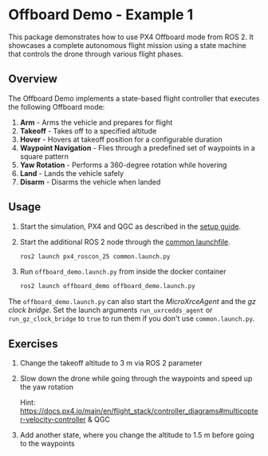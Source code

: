 # Offboard Demo - Example 1

This package demonstrates how to use PX4 Offboard mode from ROS 2. It showcases a complete autonomous flight mission using a state machine that controls the drone through various flight phases.

## Overview

The Offboard Demo implements a state-based flight controller that executes the following Offboard mode:

1. **Arm** - Arms the vehicle and prepares for flight
2. **Takeoff** - Takes off to a specified altitude
3. **Hover** - Hovers at takeoff position for a configurable duration
4. **Waypoint Navigation** - Flies through a predefined set of waypoints in a square pattern
5. **Yaw Rotation** - Performs a 360-degree rotation while hovering
6. **Land** - Lands the vehicle safely
7. **Disarm** - Disarms the vehicle when landed

## Usage

1. Start the simulation, PX4 and QGC as described in the [setup guide](../../docs/setup.md).
2. Start the additional ROS 2 node through the [common launchfile](../px4_roscon_25/README.md).

   ```sh
   ros2 launch px4_roscon_25 common.launch.py
   ```

3. Run `offboard_demo.launch.py` from inside the docker container

   ```sh
   ros2 launch offboard_demo offboard_demo.launch.py
   ```

The `offboard_demo.launch.py` can also start the _MicroXrceAgent_ and the _gz clock bridge_. Set the launch arguments `run_uxrcedds_agent` or `run_gz_clock_bridge` to `true` to run them if you don't use  `common.launch.py`.

## Exercises

1. Change the takeoff altitude to 3 m via ROS 2 parameter
2. Slow down the drone while going through the waypoints and speed up the yaw rotation

   Hint: https://docs.px4.io/main/en/flight_stack/controller_diagrams#multicopter-velocity-controller & QGC

3. Add another state, where you change the altitude to 1.5 m before going to the waypoints
